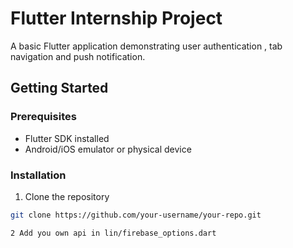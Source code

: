 # Flutter Internship Project

A basic Flutter application demonstrating user authentication , tab navigation and push notification.

## Getting Started

### Prerequisites
- Flutter SDK installed
- Android/iOS emulator or physical device

### Installation
1. Clone the repository
```bash
git clone https://github.com/your-username/your-repo.git

2 Add you own api in lin/firebase_options.dart

